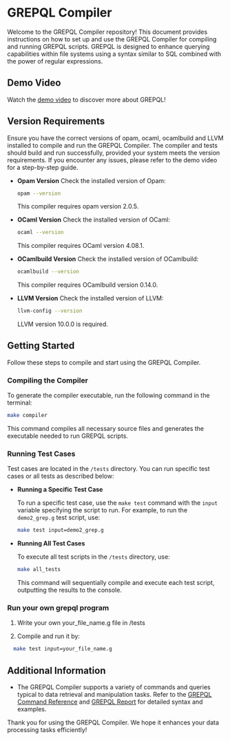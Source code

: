 # GREPQL Compiler

Welcome to the GREPQL Compiler repository! This document provides instructions on how to set up and use the GREPQL Compiler for compiling and running GREPQL scripts. GREPQL is designed to enhance querying capabilities within file systems using a syntax similar to SQL combined with the power of regular expressions. 

## Demo Video
Watch the [demo video](https://drive.google.com/file/d/10teRV6rq4vpDFTz7_btGCBdArgAZYGN3/view?usp=drive_link) to discover more about GREPQL!

## Version Requirements

Ensure you have the correct versions of opam, ocaml, ocamlbuild and LLVM installed to compile and run the GREPQL Compiler. The compiler and tests should build and run successfully, provided your system
meets the version requirements. If you encounter
any issues, please refer to the demo video for a step-by-step guide.

- **Opam Version**
  Check the installed version of Opam:
  ```bash
  opam --version
  ```
  This compiler requires opam version 2.0.5.

- **OCaml Version**
  Check the installed version of OCaml:
  ```bash
  ocaml --version
  ```
  This compiler requires OCaml version 4.08.1.

- **OCamlbuild Version**
  Check the installed version of OCamlbuild:
  ```bash
  ocamlbuild --version
  ```
  This compiler requires OCamlbuild version 0.14.0.

- **LLVM Version**
  Check the installed version of LLVM:
  ```bash
  llvm-config --version
  ```
  LLVM version 10.0.0 is required.



## Getting Started

Follow these steps to compile and start using the GREPQL Compiler.

### Compiling the Compiler

To generate the compiler executable, run the following command in the terminal:
```bash
make compiler
```
This command compiles all necessary source files and generates the executable needed to run GREPQL scripts.

### Running Test Cases

Test cases are located in the `/tests` directory. You can run specific test cases or all tests as described below:

- **Running a Specific Test Case**
  
  To run a specific test case, use the `make test` command with the `input` variable specifying the script to run. For example, to run the `demo2_grep.g` test script, use:
  ```bash
  make test input=demo2_grep.g
  ```

- **Running All Test Cases**

  To execute all test scripts in the `/tests` directory, use:
  ```bash
  make all_tests
  ```
  This command will sequentially compile and execute each test script, outputting the results to the console.
### Run your own grepql program

1. Write your own your_file_name.g file in /tests

2. Compile and run it by:

```bash
  make test input=your_file_name.g
  ```

## Additional Information

- The GREPQL Compiler supports a variety of commands and queries typical to data retrieval and manipulation tasks. Refer to the [GREPQL Command Reference](https://drive.google.com/file/d/10ltsyyzCuSjXZ-eB4PknFGg3zn5YAkVQ/view?usp=sharing) and [GREPQL Report](https://drive.google.com/file/d/10lyo40QwWk1if8GRefZOezLSMzml-QCw/view?usp=sharing) for detailed syntax and examples.


Thank you for using the GREPQL Compiler. We hope it enhances your data processing tasks efficiently!







